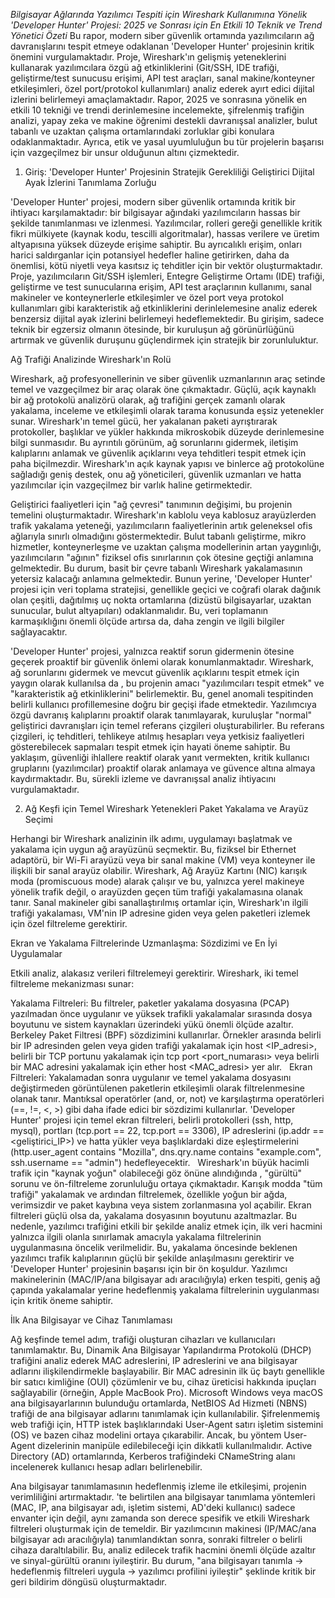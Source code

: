 *Bilgisayar Ağlarında Yazılımcı Tespiti için Wireshark Kullanımına Yönelik 'Developer Hunter' Projesi: 2025 ve Sonrası için En Etkili 10 Teknik ve Trend
Yönetici Özeti*
Bu rapor, modern siber güvenlik ortamında yazılımcıların ağ davranışlarını tespit etmeye odaklanan 'Developer Hunter' projesinin kritik önemini vurgulamaktadır. Proje, Wireshark'ın gelişmiş yeteneklerini kullanarak yazılımcılara özgü ağ etkinliklerini (Git/SSH, IDE trafiği, geliştirme/test sunucusu erişimi, API test araçları, sanal makine/konteyner etkileşimleri, özel port/protokol kullanımları) analiz ederek ayırt edici dijital izlerini belirlemeyi amaçlamaktadır. Rapor, 2025 ve sonrasına yönelik en etkili 10 tekniği ve trendi derinlemesine incelemekte, şifrelenmiş trafiğin analizi, yapay zeka ve makine öğrenimi destekli davranışsal analizler, bulut tabanlı ve uzaktan çalışma ortamlarındaki zorluklar gibi konulara odaklanmaktadır. Ayrıca, etik ve yasal uyumluluğun bu tür projelerin başarısı için vazgeçilmez bir unsur olduğunun altını çizmektedir.

1. Giriş: 'Developer Hunter' Projesinin Stratejik Gerekliliği
Geliştirici Dijital Ayak İzlerini Tanımlama Zorluğu

'Developer Hunter' projesi, modern siber güvenlik ortamında kritik bir ihtiyacı karşılamaktadır: bir bilgisayar ağındaki yazılımcıların hassas bir şekilde tanımlanması ve izlenmesi. Yazılımcılar, rolleri gereği genellikle kritik fikri mülkiyete (kaynak kodu, tescilli algoritmalar), hassas verilere ve üretim altyapısına yüksek düzeyde erişime sahiptir. Bu ayrıcalıklı erişim, onları harici saldırganlar için potansiyel hedefler haline getirirken, daha da önemlisi, kötü niyetli veya kasıtsız iç tehditler için bir vektör oluşturmaktadır. Proje, yazılımcıların Git/SSH işlemleri, Entegre Geliştirme Ortamı (IDE) trafiği, geliştirme ve test sunucularına erişim, API test araçlarının kullanımı, sanal makineler ve konteynerlerle etkileşimler ve özel port veya protokol kullanımları gibi karakteristik ağ etkinliklerini derinlelemesine analiz ederek benzersiz dijital ayak izlerini belirlemeyi hedeflemektedir. Bu girişim, sadece teknik bir egzersiz olmanın ötesinde, bir kuruluşun ağ görünürlüğünü artırmak ve güvenlik duruşunu güçlendirmek için stratejik bir zorunluluktur.   

Ağ Trafiği Analizinde Wireshark'ın Rolü

Wireshark, ağ profesyonellerinin ve siber güvenlik uzmanlarının araç setinde temel ve vazgeçilmez bir araç olarak öne çıkmaktadır. Güçlü, açık kaynaklı bir ağ protokolü analizörü olarak, ağ trafiğini gerçek zamanlı olarak yakalama, inceleme ve etkileşimli olarak tarama konusunda eşsiz yetenekler sunar. Wireshark'ın temel gücü, her yakalanan paketi ayrıştırarak protokoller, başlıklar ve yükler hakkında mikroskobik düzeyde derinlemesine bilgi sunmasıdır. Bu ayrıntılı görünüm, ağ sorunlarını gidermek, iletişim kalıplarını anlamak ve güvenlik açıklarını veya tehditleri tespit etmek için paha biçilmezdir. Wireshark'ın açık kaynak yapısı ve binlerce ağ protokolüne sağladığı geniş destek, onu ağ yöneticileri, güvenlik uzmanları ve hatta yazılımcılar için vazgeçilmez bir varlık haline getirmektedir.   

Geliştirici faaliyetleri için "ağ çevresi" tanımının değişimi, bu projenin temelini oluşturmaktadır. Wireshark'ın kablolu veya kablosuz arayüzlerden trafik yakalama yeteneği, yazılımcıların faaliyetlerinin artık geleneksel ofis ağlarıyla sınırlı olmadığını göstermektedir. Bulut tabanlı geliştirme, mikro hizmetler, konteynerleşme ve uzaktan çalışma modellerinin artan yaygınlığı, yazılımcıların "ağının" fiziksel ofis sınırlarının çok ötesine geçtiği anlamına gelmektedir. Bu durum, basit bir çevre tabanlı Wireshark yakalamasının yetersiz kalacağı anlamına gelmektedir. Bunun yerine, 'Developer Hunter' projesi için veri toplama stratejisi, genellikle geçici ve coğrafi olarak dağınık olan çeşitli, dağıtılmış uç nokta ortamlarına (dizüstü bilgisayarlar, uzaktan sunucular, bulut altyapıları) odaklanmalıdır. Bu, veri toplamanın karmaşıklığını önemli ölçüde artırsa da, daha zengin ve ilgili bilgiler sağlayacaktır.   

'Developer Hunter' projesi, yalnızca reaktif sorun gidermenin ötesine geçerek proaktif bir güvenlik önlemi olarak konumlanmaktadır. Wireshark, ağ sorunlarını gidermek ve mevcut güvenlik açıklarını tespit etmek için yaygın olarak kullanılsa da , bu projenin amacı "yazılımcıları tespit etmek" ve "karakteristik ağ etkinliklerini" belirlemektir. Bu, genel anomali tespitinden belirli kullanıcı profillemesine doğru bir geçişi ifade etmektedir. Yazılımcıya özgü davranış kalıplarını proaktif olarak tanımlayarak, kuruluşlar "normal" geliştirici davranışları için temel referans çizgileri oluşturabilirler. Bu referans çizgileri, iç tehditleri, tehlikeye atılmış hesapları veya yetkisiz faaliyetleri gösterebilecek sapmaları tespit etmek için hayati öneme sahiptir. Bu yaklaşım, güvenliği ihlallere reaktif olarak yanıt vermekten, kritik kullanıcı gruplarını (yazılımcılar) proaktif olarak anlamaya ve güvence altına almaya kaydırmaktadır. Bu, sürekli izleme ve davranışsal analiz ihtiyacını vurgulamaktadır.   

2. Ağ Keşfi için Temel Wireshark Yetenekleri
Paket Yakalama ve Arayüz Seçimi

Herhangi bir Wireshark analizinin ilk adımı, uygulamayı başlatmak ve yakalama için uygun ağ arayüzünü seçmektir. Bu, fiziksel bir Ethernet adaptörü, bir Wi-Fi arayüzü veya bir sanal makine (VM) veya konteyner ile ilişkili bir sanal arayüz olabilir. Wireshark, Ağ Arayüz Kartını (NIC) karışık moda (promiscuous mode) alarak çalışır ve bu, yalnızca yerel makineye yönelik trafik değil, o arayüzden geçen tüm trafiği yakalamasına olanak tanır. Sanal makineler gibi sanallaştırılmış ortamlar için, Wireshark'ın ilgili trafiği yakalaması, VM'nin IP adresine giden veya gelen paketleri izlemek için özel filtreleme gerektirir.   

Ekran ve Yakalama Filtrelerinde Uzmanlaşma: Sözdizimi ve En İyi Uygulamalar

Etkili analiz, alakasız verileri filtrelemeyi gerektirir. Wireshark, iki temel filtreleme mekanizması sunar:

Yakalama Filtreleri: Bu filtreler, paketler yakalama dosyasına (PCAP) yazılmadan önce uygulanır ve yüksek trafikli yakalamalar sırasında dosya boyutunu ve sistem kaynakları üzerindeki yükü önemli ölçüde azaltır. Berkeley Paket Filtresi (BPF) sözdizimini kullanırlar. Örnekler arasında belirli bir IP adresinden gelen veya giden trafiği yakalamak için host <IP_adresi>, belirli bir TCP portunu yakalamak için tcp port <port_numarası> veya belirli bir MAC adresini yakalamak için ether host <MAC_adresi> yer alır.   
Ekran Filtreleri: Yakalamadan sonra uygulanır ve temel yakalama dosyasını değiştirmeden görüntülenen paketlerin etkileşimli olarak filtrelenmesine olanak tanır. Mantıksal operatörler (and, or, not) ve karşılaştırma operatörleri (==, !=, <, >) gibi daha ifade edici bir sözdizimi kullanırlar. 'Developer Hunter' projesi için temel ekran filtreleri, belirli protokolleri (ssh, http, mysql), portları (tcp.port == 22, tcp.port == 3306), IP adreslerini (ip.addr == <geliştirici_IP>) ve hatta yükler veya başlıklardaki dize eşleştirmelerini (http.user_agent contains "Mozilla", dns.qry.name contains "example.com", ssh.username == "admin") hedefleyecektir.   
Wireshark'ın büyük hacimli trafik için "kaynak yoğun" olabileceği göz önüne alındığında , "gürültü" sorunu ve ön-filtreleme zorunluluğu ortaya çıkmaktadır. Karışık modda "tüm trafiği" yakalamak  ve ardından filtrelemek, özellikle yoğun bir ağda, verimsizdir ve paket kaybına veya sistem zorlanmasına yol açabilir. Ekran filtreleri güçlü olsa da, yakalama dosyasının boyutunu azaltmazlar. Bu nedenle, yazılımcı trafiğini etkili bir şekilde analiz etmek için, ilk veri hacmini yalnızca ilgili olanla sınırlamak amacıyla yakalama filtrelerinin uygulanmasına öncelik verilmelidir. Bu, yakalama öncesinde beklenen yazılımcı trafik kalıplarının güçlü bir şekilde anlaşılmasını gerektirir ve 'Developer Hunter' projesinin başarısı için bir ön koşuldur. Yazılımcı makinelerinin (MAC/IP/ana bilgisayar adı aracılığıyla) erken tespiti, geniş ağ çapında yakalamalar yerine hedeflenmiş yakalama filtrelerinin uygulanması için kritik öneme sahiptir.   

İlk Ana Bilgisayar ve Cihaz Tanımlaması

Ağ keşfinde temel adım, trafiği oluşturan cihazları ve kullanıcıları tanımlamaktır. Bu, Dinamik Ana Bilgisayar Yapılandırma Protokolü (DHCP) trafiğini analiz ederek MAC adreslerini, IP adreslerini ve ana bilgisayar adlarını ilişkilendirmekle başlayabilir. Bir MAC adresinin ilk üç baytı genellikle bir satıcı kimliğine (OUI) çözümlenir ve bu, cihaz üreticisi hakkında ipuçları sağlayabilir (örneğin, Apple MacBook Pro). Microsoft Windows veya macOS ana bilgisayarlarının bulunduğu ortamlarda, NetBIOS Ad Hizmeti (NBNS) trafiği de ana bilgisayar adlarını tanımlamak için kullanılabilir. Şifrelenmemiş web trafiği için, HTTP istek başlıklarındaki User-Agent satırı işletim sistemini (OS) ve bazen cihaz modelini ortaya çıkarabilir. Ancak, bu yöntem User-Agent dizelerinin manipüle edilebileceği için dikkatli kullanılmalıdır. Active Directory (AD) ortamlarında, Kerberos trafiğindeki CNameString alanı incelenerek kullanıcı hesap adları belirlenebilir.   

Ana bilgisayar tanımlamasının hedeflenmiş izleme ile etkileşimi, projenin verimliliğini artırmaktadır. 'te belirtilen ana bilgisayar tanımlama yöntemleri (MAC, IP, ana bilgisayar adı, işletim sistemi, AD'deki kullanıcı) sadece envanter için değil, aynı zamanda son derece spesifik ve etkili Wireshark filtreleri oluşturmak için de temeldir. Bir yazılımcının makinesi (IP/MAC/ana bilgisayar adı aracılığıyla) tanımlandıktan sonra, sonraki filtreler o belirli cihaza daraltılabilir. Bu, analiz edilecek trafik hacmini önemli ölçüde azaltır ve sinyal-gürültü oranını iyileştirir. Bu durum, "ana bilgisayarı tanımla -> hedeflenmiş filtreleri uygula -> yazılımcı profilini iyileştir" şeklinde kritik bir geri bildirim döngüsü oluşturmaktadır.   

